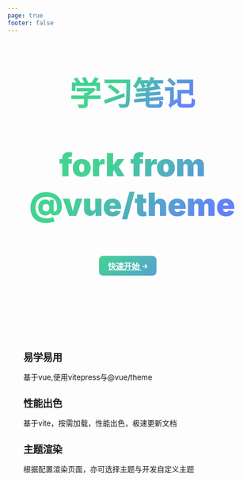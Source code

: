 ```yaml
---
page: true
footer: false
---
```


<section id="hero">
  <div class="tagline">
    <span class="accent">学习笔记</span><br>
    <p>fork from @vue/theme</p>
  </div>
  <p class="description"></p>
  <p class="actions">
    <a class="get-started" href="/vite-vue-blog/notes/1.basic/1.html/1.基础知识">快速开始 <svg class="icon" xmlns="http://www.w3.org/2000/svg" width="10" height="10" viewBox="0 0 24 24"><path d="M13.025 1l-2.847 2.828 6.176 6.176h-16.354v3.992h16.354l-6.176 6.176 2.847 2.828 10.975-11z"/></svg></a>
  </p>
</section>

<section id="highlights" class="vt-box-container">
  <div class="vt-box">
    <h2>易学易用</h2>
    <p>基于vue,使用vitepress与@vue/theme</p>
  </div>
  <div class="vt-box">
    <h2>性能出色</h2>
    <p>基于vite，按需加载，性能出色，极速更新文档</p>
  </div>
  <div class="vt-box">
    <h2>主题渲染</h2>
    <p>根据配置渲染页面，亦可选择主题与开发自定义主题</p>
  </div>
</section>

<style scoped>
section {
  padding: 42px 32px;
}

#hero {
  padding: 66px 32px;
  text-align: center;
}

.tagline {
  font-size: 76px;
  line-height: 1.25;
  font-weight: 900;
  letter-spacing: -1.5px;
  max-width: 960px;
  margin: 0px auto;
}

@keyframes gradient {
    50% {
    background-position: 100% 0;
  }
}

html:not(.dark) .accent, .dark .tagline {
  background: -webkit-linear-gradient(315deg, #42d392 25%, #647eff 66%,#13bdce 100%);
  -webkit-background-clip: text;
  -webkit-text-fill-color: transparent;
  background-size: 150%;
  background-position: 0% 100%;
  animation: gradient 7.5s ease-in-out infinite ;
}

.tagline  p {
  background: -webkit-linear-gradient(315deg, #42d392 25%, #647eff 66%,#13bdce 100%);
  -webkit-background-clip: text;
  -webkit-text-fill-color: transparent;
  background-size: 150%;
  background-position: 0% 100%;
  animation: gradient 7.5s ease-in-out infinite;
}

.description {
  max-width: 960px;
  line-height: 1.5;
  color: var(--vt-c-text-2);
  transition: color 0.5s;
  font-size: 22px;
  margin: 24px auto 40px;
}

.actions a {
  font-size: 16px;
  display: inline-block;
  background-color: var(--vt-c-bg-mute);
  padding: 8px 18px;
  font-weight: 500;
  border-radius: 8px;
  transition: background-color 0.5s, color 0.5s;
}

.actions .get-started {
  font-weight: 600;
  background-color: var(--vt-c-green);
  color: #fff;
  margin-right: 18px;
  background: -webkit-linear-gradient(315deg, #42d392 0%, #647eff  100%);
  background-size: 200%;
  background-position: 0% 100%;
  animation: gradient 7.5s ease-in-out infinite;
}

.actions .icon {
  display: inline;
  position: relative;
  top: -1px;
  margin-left: 2px;
  fill: currentColor;
  transition: transform 0.2s;
}

.dark .actions .get-started {
  color: var(--vt-c-indigo);
}

.actions .get-started:hover {
  background-color: var(--vt-c-green-dark);
  transition-duration: 0.2s;
}

.actions .get-started:hover .icon {
  transform: translateX(2px);
}

.dark .actions .get-started:hover {
  background-color: var(--vt-c-green-light);
}

.actions .setup {
  color: var(--vt-c-text-code);
}

.actions .setup:hover {
  background-color: var(--vt-c-gray-light-4);
  transition-duration: 0.2s;
}

.dark .actions .setup:hover {
  background-color: var(--vt-c-gray-dark-3);
}

#special-sponsor {
  border-top: 1px solid var(--vt-c-divider-light);
  border-bottom: 1px solid var(--vt-c-divider-light);
  padding: 12px 24px;
  text-align: center;
}

#special-sponsor span {
  color: var(--vt-c-text-2);
  font-weight: 500;
  font-size: 13px;
  vertical-align: middle;
  margin: 0 24px;
}

#special-sponsor img {
  display: inline-block;
  vertical-align: middle;
  height: 36px;
}

.dark #special-sponsor img {
  filter: grayscale(1) invert(1);
}

#highlights {
  max-width: 960px;
  margin: 0px auto;
  color: var(--vt-c-text-2);
}

#highlights h2 {
  font-weight: 600;
  font-size: 20px;
  letter-spacing: -0.4px;
  color: var(--vt-c-text-1);
  transition: color 0.5s;
  margin-bottom: 0.75em;
}

#highlights p {
  font-weight: 400;
  font-size: 15px;
}

#highlights .vt-box {
  background-color: transparent;
}

@media (max-width: 960px) {
  .tagline {
    font-size: 64px;
    letter-spacing: -0.5px;
  }
  .description {
    font-size: 18px;
    margin-bottom: 48px;
  }
}

@media (max-width: 768px) {
  .tagline {
    font-size: 48px;
    letter-spacing: -0.5px;
  }
}

@media (max-width: 576px) {
  #hero {
    padding: 64px 32px;
  }
  .description {
    font-size: 16px;
    margin: 18px 0 30px;
  }
  #special-sponsor img {
    display: block;
    margin: 2px auto 1px;
  }
  #highlights h3 {
    margin-bottom: 0.6em;
  }
  #highlights .vt-box {
    padding: 20px 36px;
  }
}

@media (max-width: 370px) {
  .tagline {
    font-size: 36px;
  }
}
</style>
